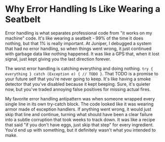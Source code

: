 ---
---
# Why Error Handling Is Like Wearing a Seatbelt

Error handling is what separates professional code from "it works on my machine" code. It's like wearing a seatbelt - 99% of the time it does nothing, but that 1% is really important. At Juniper, I debugged a system that had no error handling, so when things went wrong, it just continued with garbage data like nothing happened. It was like a GPS that, when it lost signal, just kept giving you the last direction forever.

The worst error handling is catching everything and doing nothing. `try { everything } catch (Exception e) { // TODO }`. That TODO is a promise to your future self that you're never going to keep. It's like having a smoke detector that you've disabled because it kept beeping. Sure, it's quieter now, but you've traded annoying false positives for missing actual fires.

My favorite error handling antipattern was when someone wrapped every single line in its own try-catch block. The code looked like it was wearing armor made of exception handlers. If anything went wrong, it would just skip that line and continue, turning what should have been a clear failure into a subtle corruption that took weeks to track down. It was like a recipe that said "if you don't have eggs, just skip that step" for every ingredient. You'd end up with something, but it definitely wasn't what you intended to make.

